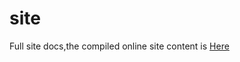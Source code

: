 # site
Full site docs,the compiled online site content is [Here](http://github.com/carbin-gun/littleworld)
